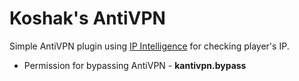 # Koshak's AntiVPN
Simple AntiVPN plugin using [IP Intelligence](https://getipintel.net/) for checking player's IP.
- Permission for bypassing AntiVPN - **kantivpn.bypass**
